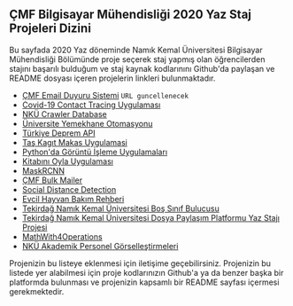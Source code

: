 ## ÇMF Bilgisayar Mühendisliği 2020 Yaz Staj Projeleri Dizini

Bu sayfada 2020 Yaz döneminde Namık Kemal Üniversitesi Bilgisayar Mühendisliği Bölümünde proje seçerek staj yapmış olan öğrencilerden stajını başarılı bulduğum ve staj kaynak kodlarınını Github'da paylaşan ve README dosyası içeren projelerin linkleri bulunmaktadır.

- [ÇMF Email Duyuru Sistemi](https://github.com/buraksenol/nku-duyuru-web-crawler-service) `URL guncellenecek`
- [Covid-19 Contact Tracing Uygulaması](https://github.com/ertgrulll/CovidTakip)
- [NKÜ Crawler Database](https://github.com/olucvolkan/nkucrawler)
- [Üniversite Yemekhane Otomasyonu](https://github.com/hakan2259/university_refectory)
- [Türkiye Deprem API](https://github.com/berkekurnaz/Turkiye-Deprem-Api)
- [Taş Kagıt Makas Uygulamasi](https://github.com/yagmurkahya/Rock-Paper-ScissorsUnityGame)
- [Python'da Görüntü İşleme Uygulamaları](https://github.com/ugurilgin/Python-Goruntu-Isleme)
- [Kitabını Oyla Uygulaması](https://github.com/byzkd/book-app)
- [MaskRCNN](https://github.com/helinozgur/MaskRCNN)
- [ÇMF Bulk Mailer](https://github.com/dracorlll/cmf-bulk-mailer)
- [Social Distance Detection](https://github.com/muhammedakyuzlu/social-distance-detection)
- [Evcil Hayvan Bakım Rehberi](https://github.com/Cortifax/EvcilHBR)
- [Tekirdağ Namık Kemal Üniversitesi Boş Sınıf Bulucusu](https://github.com/turkoglu98/TNKUBSB)
- [Tekirdağ Namık Kemal Üniversitesi Dosya Paylaşım Platformu Yaz Stajı Projesi](https://github.com/turkoglu98/TNKUDPP)
- [MathWith4Operations](https://github.com/bariskardas/mathWith4Operation)
- [NKÜ Akademik Personel Görselleştirmeleri](https://github.com/BirolAYDIN/dockerhub_python)

Projenizin bu listeye eklenmesi için iletişime geçebilirsiniz. Projenizin bu listede yer alabilmesi için proje kodlarınızın Github'a ya da benzer başka bir platformda bulunması ve projenizin kapsamlı bir README sayfası içermesi gerekmektedir. 
